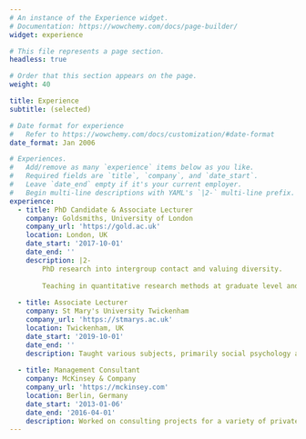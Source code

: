 ```yaml
---
# An instance of the Experience widget.
# Documentation: https://wowchemy.com/docs/page-builder/
widget: experience

# This file represents a page section.
headless: true

# Order that this section appears on the page.
weight: 40

title: Experience
subtitle: (selected)

# Date format for experience
#   Refer to https://wowchemy.com/docs/customization/#date-format
date_format: Jan 2006

# Experiences.
#   Add/remove as many `experience` items below as you like.
#   Required fields are `title`, `company`, and `date_start`.
#   Leave `date_end` empty if it's your current employer.
#   Begin multi-line descriptions with YAML's `|2-` multi-line prefix.
experience:
  - title: PhD Candidate & Associate Lecturer
    company: Goldsmiths, University of London
    company_url: 'https://gold.ac.uk'
    location: London, UK
    date_start: '2017-10-01'
    date_end: ''
    description: |2-
        PhD research into intergroup contact and valuing diversity.
        
        Teaching in quantitative research methods at graduate level and in undergraduate psychology tutorials.
        
  - title: Associate Lecturer
    company: St Mary's University Twickenham
    company_url: 'https://stmarys.ac.uk'
    location: Twickenham, UK
    date_start: '2019-10-01'
    date_end: ''
    description: Taught various subjects, primarily social psychology and political psychology.
    
  - title: Management Consultant
    company: McKinsey & Company
    company_url: 'https://mckinsey.com'
    location: Berlin, Germany
    date_start: '2013-01-06'
    date_end: '2016-04-01'
    description: Worked on consulting projects for a variety of private and public sector clients, with a particular focus on leadership development and other areas of organisational psychology.
---
```

